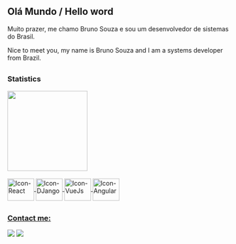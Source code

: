 ## Olá Mundo / Hello word 

<p>Muito prazer, me chamo Bruno Souza e sou um desenvolvedor de sistemas do Brasil.</p>
<p>Nice to meet you, my name is Bruno Souza and I am a systems developer from Brazil.</p>

##

### Statistics
<div style="marginbottom:2rem">
  <a href="https://github.com/bruno-cunha-souza">
  <img height="180em" src="https://github-readme-stats.vercel.app/api/top-langs/?username=bruno-cunha-souza&layout=compact&langs_count=7&theme=dark"/>
</div>
  
  
<div style="display: inline_block, margin-top:5rem"><br>
   <img align="center" alt="Icon-React" height="50" width="60" src="https://cdn.jsdelivr.net/gh/devicons/devicon/icons/react/react-original.svg" />
   <img align="center" alt="Icon-DJango" height="50" width="60" src="https://cdn.jsdelivr.net/gh/devicons/devicon/icons/django/django-plain.svg" />
   <img align="center" alt="Icon-VueJs" height="50" width="60" src="https://cdn.jsdelivr.net/gh/devicons/devicon/icons/vuejs/vuejs-original.svg" />
   <img align="center" alt="Icon-Angular" height="50" width="60" src="https://cdn.jsdelivr.net/gh/devicons/devicon/icons/angularjs/angularjs-plain.svg" />
</div>  
  
##
  
### Contact me:

<div>
  <a href="https://www.linkedin.com/in/bruno-souza-913984189" target="_blank"><img src="https://img.shields.io/badge/-LinkedIn-%230077B5?style=for-the-badge&logo=linkedin&logoColor=white" target="_blank"></a>   
  <a href = "mailto:brunosouza.cup@gmail.com"><img src="https://img.shields.io/badge/Gmail-D14836?style=for-the-badge&logo=gmail&logoColor=white" target="_blank"></a>
</div>
